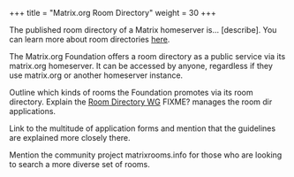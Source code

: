 +++
title = "Matrix.org Room Directory"
weight = 30
+++

The published room directory of a Matrix homeserver is... [describe].
You can learn more about room directories [here](@/docs/chat_basics/public-rooms/_index.md#browsing-the-public-directory).

The Matrix.org Foundation offers a room directory as a public service via its matrix.org homeserver.
It can be accessed by anyone, regardless if they use matrix.org or another homeserver instance.

Outline which kinds of rooms the Foundation promotes via its room directory.
Explain the [Room Directory WG](@/foundation/working-groups/index.md) FIXME? manages the room dir applications.

Link to the multitude of application forms and mention that the guidelines are explained more closely there.

Mention the community project matrixrooms.info for those who are looking to search a more diverse set of rooms.
